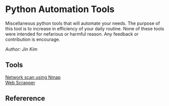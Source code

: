 # Python Automation Tools
Miscellaneous python tools that will automate your needs. The purpose of this tool is to increase in efficiency of your daily routine. None of these tools were intended for nefarious or harmful reason. Any feedback or contribution is encourage.

*Author: Jin Kim*

## Tools 
[Network scan using Nmap](./network-scan)  
[Web Scrapper](./web_scraper)  

## Refererence

